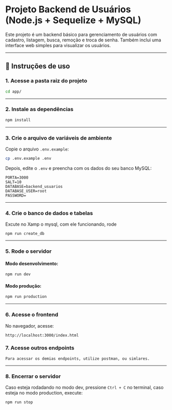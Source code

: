 # Projeto Backend de Usuários (Node.js + Sequelize + MySQL)

Este projeto é um backend básico para gerenciamento de usuários com cadastro, listagem, busca, remoção e troca de senha. Também inclui uma interface web simples para visualizar os usuários.

---

## 🚀 Instruções de uso

### 1. Acesse a pasta raiz do projeto

```bash
cd app/
```

---

### 2. Instale as dependências

```bash
npm install
```

---

### 3. Crie o arquivo de variáveis de ambiente

Copie o arquivo `.env.example`:

```bash
cp .env.example .env
```

Depois, edite o `.env` e preencha com os dados do seu banco MySQL:

```env
PORTA=3000
SALT=10
DATABASE=backend_usuarios
DATABASE_USER=root
PASSWORD=
```

---

### 4. Crie o banco de dados e tabelas

Excute no Xamp o mysql, com ele funcionando, rode
```
npm run create_db
```

---

### 5. Rode o servidor

#### Modo desenvolvimento:

```bash
npm run dev
```

#### Modo produção:

```bash
npm run production
```

---

### 6. Acesse o frontend

No navegador, acesse:

```
http://localhost:3000/index.html
```

### 7. Acesse outros endpoints

```
Para acessar os demias endpoints, utilize postman, ou simlares. 
```

---

### 8. Encerrar o servidor

Caso esteja rodadando no modo dev, pressione `Ctrl + C` no terminal, caso esteja no modo production, execute:

```bash
npm run stop
```
